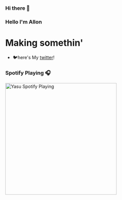 ### Hi there 👋

<!--
**Yasuuuuuu/Yasuuuuuu** is a ✨ _special_ ✨ repository because its `README.md` (this file) appears on your GitHub profile.
-->
### Hello I'm Allon 

# Making somethin' 
- 🐦here's My [twitter]!

### Spotify Playing 🎧

[<img src="https://now-playing-codestackr.vercel.app/api/spotify-playing" alt="Yasu Spotify Playing" width="350" />](https://open.spotify.com/user/kob86mqumwaxjp3be0dsp6kh4)

[twitter]: https://twitter.com/Norimakitamagoo
